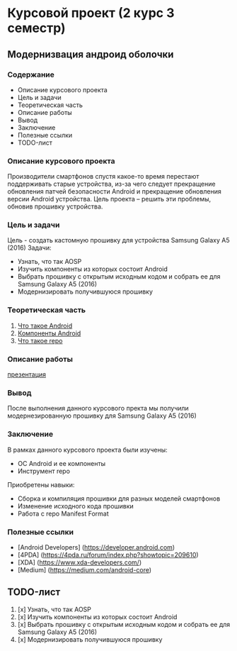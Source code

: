 # Курсовой проект (2 курс 3 семестр)

## Модернизвация андроид оболочки


### Содержание

* Описание курсового проекта
* Цель и задачи
* Теоретическая часть
* Описание работы
* Вывод
* Заключение
* Полезные ссылки
* TODO-лист

### Описание курсового проекта

Производители смартфонов спустя какое-то время перестают поддерживать старые устройства, из-за чего следует прекращение обновления патчей безопасности Android и прекращение обновления версии Android устройства. Цель проекта – решить эти проблемы, обновив прошивку устройства.

### Цель и задачи

Цель - создать кастомную прошивку для устройства Samsung Galaxy A5 (2016)
Задачи:
* Узнать, что так AOSP
* Изучить компоненты из которых состоит Android
* Выбрать прошивку с открытым исходным кодом и собрать ее для Samsung Galaxy A5 (2016)
* Модернизировать получившуюся прошивку

### Теоретическая часть

1. [Что такое Android](https://github.com/Dandelion4ik/course_work/blob/main/theory/android.md)
2. [Компоненты Android](https://github.com/Dandelion4ik/course_work/blob/main/theory/android_componets.md)
3. [Что такое repo](https://github.com/Dandelion4ik/course_work/blob/main/theory/repo.md)

### Описание работы 

[презентация](https://slides.com/dandelion4ik/deck)

### Вывод 

После выполнения данного курсового пректа мы получили модернезированную прошивку для Samsung Galaxy A5 (2016)

### Заключение

В рамках данного курсового проекта были изучены:
*	OC Android и ее компоненты
*	Инструмент repo

Приобретены навыки:
*	Сборка и компиляция прошивки для разных моделей смартфонов
*	Изменение исходного кода прошивки
*	Работа с repo Manifest Format

### Полезные ссылки

* [Android Developers] (https://developer.android.com)
* [4PDA] (https://4pda.ru/forum/index.php?showtopic=209610)
* [XDA] (https://www.xda-developers.com/)
* [Medium] (https://medium.com/android-core)

## TODO-лист

1. [x] Узнать, что так AOSP
2. [x] Изучить компоненты из которых состоит Android
3. [x] Выбрать прошивку с открытым исходным кодом и собрать ее для Samsung Galaxy A5 (2016)
4. [x] Модернизировать получившуюся прошивку

